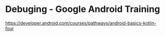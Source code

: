# Debuging - Google Android Training
https://developer.android.com/courses/pathways/android-basics-kotlin-four
